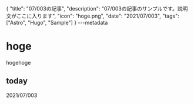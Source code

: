 {
  "title": "07/003の記事",
  "description": "07/003の記事のサンプルです。説明文がここに入ります",
  "icon": "hoge.png",
  "date": "2021/07/003",
  "tags": ["Astro", "Hugo", "Sample"]
}
---metadata

# hoge
hogehoge

## today
2021/07/003